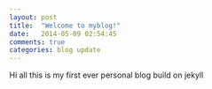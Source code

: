 ```yaml
---
layout: post
title:  "Welcome to myblog!"
date:   2014-05-09 02:54:45
comments: true
categories: blog update
---
```


Hi all this is my first ever personal blog build on jekyll



[jekyll-gh]: https://github.com/jekyll/jekyll
[jekyll]:    http://jekyllrb.com
